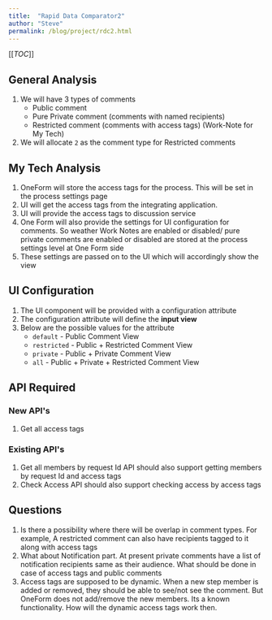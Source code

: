 ```yaml
---
title:  "Rapid Data Comparator2"
author: "Steve"
permalink: /blog/project/rdc2.html
---
```

[[_TOC_]]
## General Analysis

1. We will have 3 types of comments
    - Public comment
    - Pure Private comment (comments with named recipients)
    - Restricted comment (comments with access tags) (Work-Note for My Tech)
2. We will allocate `2` as the comment type for Restricted comments
 
## My Tech Analysis

1. OneForm will store the access tags for the process. This will be set in the process settings page
2. UI will get the access tags from the integrating application.
3. UI will provide the access tags to discussion service
4. One Form will also provide the settings for UI configuration for comments. So weather Work Notes are enabled or disabled/ pure private comments are enabled or disabled are stored at the process settings level at One Form side
5. These settings are passed on to the UI which will accordingly show the view

## UI Configuration
1. The UI component will be provided with a configuration attribute
2. The configuration attribute will define the **input view**
3. Below are the possible values for the attribute
    - `default` - Public Comment View
    - `restricted` - Public + Restricted Comment View
    - `private` - Public + Private Comment View
    - `all` - Public + Private + Restricted Comment View 

## API Required
### New API's
1. Get all access tags

### Existing API's
1. Get all members by request Id API should also support getting members by request Id and access tags
2. Check Access API should also support checking access by access tags
## Questions

1. Is there a possibility where there will be overlap in comment types. For example, A restricted comment can also have recipients tagged to it along with access tags
2. What about Notification part. At present private comments have a list of notification recipients same as their audience. What should be done in case of access tags and public comments
3. Access tags are supposed to be dynamic. When a new step member is added or removed, they should be able to see/not see the comment. But OneForm does not add/remove the new members. Its a known functionality. How will the dynamic access tags work then.
